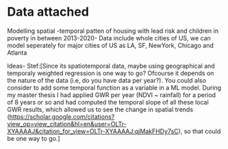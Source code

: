 # Data attached 

Modelling spatial -temporal patten of housing with lead risk and children in poverty in between 2013-2020-
Data include whole cities of US, we can model seperately for major cities of US as LA, SF, NewYork, Chicago and Atlanta 

Ideas-
Stef:[Since its spatiotemporal data, maybe using geographical and temporaly weighted regression is one way to go? Ofcourse it depends on the nature of the data (i.e, do you have data per year?). You  could also consider to add some temporal function as a variable in a ML model. During my master thesis I had applied GWR per year (NDVI ~ rainfall) for a period of 8 years or so and had computed the temporal slope of all these local GWR results, which allowed us to see the change in spatial trends  (https://scholar.google.com/citations?view_op=view_citation&hl=en&user=OLTr-XYAAAAJ&citation_for_view=OLTr-XYAAAAJ:qjMakFHDy7sC), so that could be one way to go.] 
